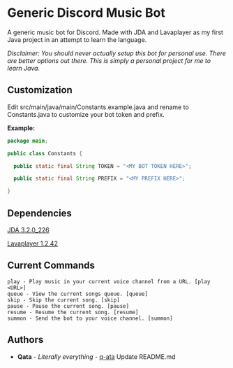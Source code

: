 # Generic Discord Music Bot

A generic music bot for Discord. Made with JDA and Lavaplayer as my first Java project in an attempt to learn the language.

*Disclaimer: You should never actually setup this bot for personal use. There are better options out there. This is simply a personal project for me to learn Java.*

## Customization
Edit src/main/java/main/Constants.example.java and rename to Constants.java to customize your bot token and prefix.

**Example:**
```java
package main;

public class Constants {

  public static final String TOKEN = "<MY BOT TOKEN HERE>";

  public static final String PREFIX = "<MY PREFIX HERE>";

}
```

## Dependencies

[JDA 3.2.0_226](https://github.com/DV8FromTheWorld/JDA)

[Lavaplayer 1.2.42](https://github.com/sedmelluq/lavaplayer)

## Current Commands
```
play - Play music in your current voice channel from a URL. [play <URL>]
queue - View the current songs queue. [queue]
skip - Skip the current song. [skip]
pause - Pause the current song. [pause]
resume - Resume the current song. [resume]
summon - Send the bot to your voice channel. [summon]
```

## Authors

* **Qata** - *Literally everything* - [q-ata](https://github.com/q-ata)
Update README.md

